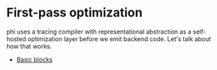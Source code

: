 # First-pass optimization
phi uses a tracing compiler with representational abstraction as a self-hosted
optimization layer before we emit backend code. Let's talk about how that works.

- [Basic blocks](basic-blocks.md)

